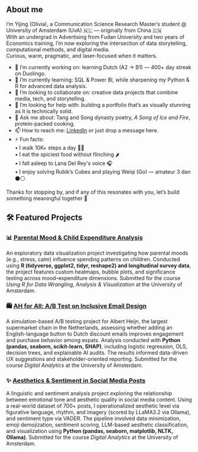 ## About me

I’m Yijing (Olivia), a Communication Science Research Master’s student @ University of Amsterdam (UvA) 🇳🇱 — originally from China 🇨🇳  
With an undergrad in Advertising from Fudan University and two years of Economics training,
I’m now exploring the intersection of data storytelling, computational methods, and digital media.  
Curious, warm, pragmatic, and laser-focused when it matters.

- 🔭 I’m currently working on: learning Dutch (A2 → B1) — 400+ day streak on Duolingo.
- 🌱 I’m currently learning: SQL & Power BI, while sharpening my Python & R for advanced data analysis.
- 👯 I’m looking to collaborate on: creative data projects that combine media, tech, and storytelling.
- 🤔 I’m looking for help with: building a portfolio that’s as visually stunning as it is technically solid.
- 💬 Ask me about: Tang and Song dynasty poetry, *A Song of Ice and Fire*, protein-packed cooking.
- 📫 How to reach me: [LinkedIn](https://www.linkedin.com/in/yijing-yang-fudan/) or just drop a message here.
- ⚡ Fun facts:  
   • I walk 10K+ steps a day 🚶‍♀️  
   • I eat the spiciest food without flinching 🌶️  
   • I fall asleep to Lana Del Rey's voice 🎧  
   • I enjoy solving Rubik’s Cubes and playing Weiqi (Go) — amateur 3 dan ⚫⚪

Thanks for stopping by, and if any of this resonates with you, let’s build something meaningful together 🌸

## 🛠️ Featured Projects
### 📊 [Parental Mood & Child Expenditure Analysis](https://drive.google.com/file/d/1AjkNU0hDm5sp6Jn5zu7n-ilpKnMsl9Fc/view?usp=sharing)
An exploratory data visualization project investigating how parental moods (e.g., stress, calm) influence spending patterns on children. Conducted using **R (tidyverse, ggplot2, tidyr, reshape2) and longitudinal survey data**, the project features custom heatmaps, bubble plots, and significance testing across mood–expenditure dimensions. Submitted for the course *Using R for Data Wrangling, Analysis & Visualization* at the University of Amsterdam.

### 🛍️ [AH for All: A/B Test on Inclusive Email Design](https://drive.google.com/file/d/1tK2ACZEiPk9baz4nWBW1Iv90gidyRI_m/view?usp=sharing)  
A simulation-based A/B testing project for Albert Heijn, the largest supermarket chain in the Netherlands, assessing whether adding an English-language button to Dutch discount emails improves engagement and purchase behavior among expats. Analysis conducted with **Python (pandas, seaborn, scikit-learn, SHAP)**, including logistic regression, OLS, decision trees, and explainable AI audits. The results informed data-driven UX suggestions and stakeholder-oriented reporting. Submitted for the course *Digital Analytics* at the University of Amsterdam.

 ### ✨ [Aesthetics & Sentiment in Social Media Posts](https://drive.google.com/file/d/18p9a1jnp-mF5Rn_5GMD-Z3FPEm3w2TaY/view?usp=sharing)
A linguistic and sentiment analysis project exploring the relationship between emotional tone and aesthetic quality in social media content. Using a real-world dataset of 700+ posts, I operationalized aesthetic level via figurative language, rhythm, and imagery (scored by LLaMA3.2 via Ollama), and sentiment type via VADER. The pipeline involved data minimization, emoji demojization, sentiment scoring, LLM-based aesthetic classification, and visualization using **Python (pandas, seaborn, matplotlib, NLTK, Ollama)**. Submitted for the course *Digital Analytics* at the University of Amsterdam.

